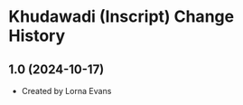 Khudawadi (Inscript) Change History
====================

1.0 (2024-10-17)
----------------
* Created by Lorna Evans
